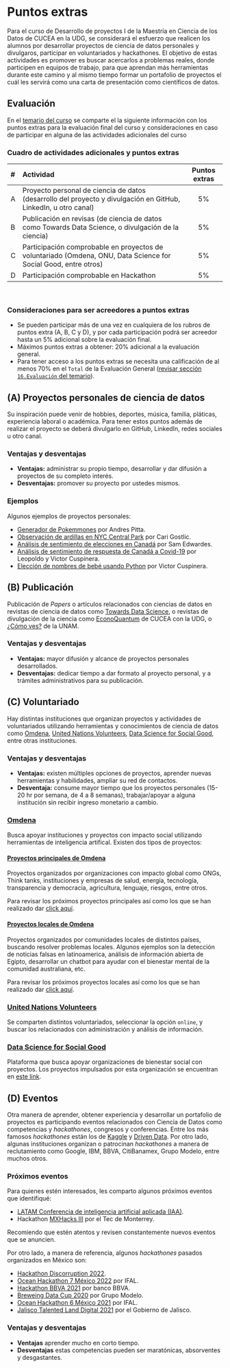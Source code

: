 # Puntos extras
Para el curso de Desarrollo de proyectos I de la Maestría en Ciencia de los Datos de CUCEA en la UDG, se considerará el esfuerzo que realicen los alumnos por desarrollar proyectos de ciencia de datos personales y divulgaros, participar en voluntariados y hackathones. El objetivo de estas actividades es promover es buscar acercarlos a problemas reales, donde participen en equipos de trabajo, para que aprendan más herramientas durante este camino y al mismo tiempo formar un portafolio de proyectos el cuál les servirá como una carta de presentación como científicos de datos.

## Evaluación

En el [temario del curso](https://github.com/vcuspinera/UDG_MCD_Project_Dev_I/blob/main/docs/Temario_IH602.pdf) se comparte el la siguiente información con los puntos extras para la evaluación final del curso y consideraciones en caso de participar en alguna de las actividades adicionales del curso

### Cuadro de actividades adicionales y puntos extras

|#|Actividad|Puntos extras|
|:---|:---|:---:|
|A| Proyecto personal de ciencia de datos (desarrollo del proyecto y divulgación en GitHub, LinkedIn, u otro canal)| 5%|
|B| Publicación en revisas (de ciencia de datos como Towards Data Science, o divulgación de la ciencia)|5%|
|C| Participación comprobable en proyectos de voluntariado (Omdena, ONU, Data Science for Social Good, entre otros)|5%|
|D| Participación comprobable en Hackathon|5%|

<br>

### Consideraciones para ser acreedores a puntos extras
- Se pueden participar más de una vez en cualquiera de los rubros de puntos extra (A, B, C y D), y por cada participación podrá ser acreedor hasta un 5% adicional sobre la evaluación final.
- Máximos puntos extras a obtener: 20% adicional a la evaluación general.
- Para tener acceso a los puntos extras se necesita una calificación de al menos 70% en el `Total` de la Evaluación General ([revisar sección `16.Evaluación` del temario](https://github.com/vcuspinera/UDG_MCD_Project_Dev_I/blob/main/docs/Temario_IH602.pdf)).

## (A) Proyectos personales de ciencia de datos
Su inspiración puede venir de hobbies, deportes, música, familia, pláticas, experiencia laboral o académica. Para tener estos puntos además de realizar el proyecto se deberá divulgarlo en GitHub, LinkedIn, redes sociales u otro canal.

### Ventajas y desventajas
- __Ventajas:__ administrar su propio tiempo, desarrollar y dar difusión a proyectos de su completo interés.
- __Desventajas:__ promover su proyecto por ustedes mismos.

### Ejemplos
Algunos ejemplos de proyectos personales:
- [Generador de Pokemmones](https://andrespitta.github.io/Pokemon-generator/) por Andres Pitta.
- [Observación de ardillas en NYC Central Park](https://squirrel-park-cgostic.herokuapp.com) por Cari Gostlic.
- [Análisis de sentimiento de elecciones en Canadá](https://github.com/SamEdwardes/sentiment-cdn-election) por Sam Edwardes.
- [Análisis de sentimiento de respuesta de Canadá a Covid-19](https://www.linkedin.com/pulse/canada-response-covid-19-victor-cuspinera/) por Leopoldo y Victor Cuspinera.
- [Elección de nombres de bebé usando Python](https://github.com/vcuspinera/Baby_names) por Victor Cuspinera.

## (B) Publicación
Publicación de *Papers* o artículos relacionados con ciencias de datos en revistas de ciencia de datos como [Towards Data Science](https://towardsdatascience.com), o revistas de divulgación de la ciencia como [EconoQuantum](https://econoquantum.cucea.udg.mx/index.php/EQ/index) de CUCEA con la UDG, o [¿Cómo ves?](http://www.comoves.unam.mx) de la UNAM.

### Ventajas y desventajas
- __Ventajas:__ mayor difusión y alcance de proyectos personales desarrollados.
- __Desventajas:__ dedicar tiempo a dar formato al proyecto personal, y a trámites administrativos para su publicación.

## (C) Voluntariado
Hay distintas instituciones que organizan proyectos y actividades de voluntariados utilizando herramientas y conocimientos de ciencia de datos como [Omdena](https://omdena.com), [United Nations Volunteers](https://app.unv.org/?type=online), [Data Science for Social Good](https://www.solveforgood.org), entre otras instituciones.

### Ventajas y desventajas
- __Ventajas:__ existen múltiples opciones de proyectos, aprender nuevas herramientas y habilidades, ampliar su red de contactos.
- __Desventaja:__ consume mayor tiempo que los proyectos personales (15-20 hr por semana, de 4 a 8 semanas), trabajar/apoyar a alguna institución sin recibir ingreso monetario a cambio.

### [Omdena](https://omdena.com)
Busca apoyar instituciones y proyectos con impacto social utilizando herramientas de inteligencia artifical. Existen dos tipos de proyectos:

#### [Proyectos principales de Omdena](https://omdena.com/projects)
Proyectos organizados por organizaciones con impacto global como ONGs, Think tanks, instituciones y empresas de salud, energía, tecnología, transparencia y democracia, agricultura, lenguaje, riesgos, entre otros.

Para revisar los próximos proyectos principales así como los que se han realizado dar [click aquí](https://omdena.com/projects).

#### [Proyectos locales de Omdena](https://omdena.com/chapters/)
Proyectos organizados por comunidades locales de distintos países, buscando resolver problemas locales. Algunos ejemplos son la detección de noticias falsas en latinoamerica, análisis de información abierta de Egipto, desarrollar un chatbot para ayudar con el bienestar mental de la comunidad australiana, etc.

Para revisar los próximos proyectos locales así como los que se han realizado dar [click aquí](https://omdena.com/chapters/).

### [United Nations Volunteers](https://app.unv.org/?type=online)
Se comparten distintos voluntariados, seleccionar la opción `online`, y buscar los relacionados con administración y análisis de información.

### [Data Science for Social Good](https://www.solveforgood.org)
Plataforma que busca apoyar organizaciones de bienestar social con proyectos. Los proyectos impulsados por esta organización se encuentran en [este link](https://www.solveforgood.org/proj/).

## (D) Eventos
Otra manera de aprender, obtener experiencia y desarrollar un portafolio de proyectos es participando eventos relacionados con Ciencia de Datos como competencias y *hackathones*, congresos y conferencias. Entre los más famosos *hackathones* están los de [Kaggle](https://www.kaggle.com/competitions) y [Driven Data](https://www.drivendata.org/competitions/). Por otro lado, algunas instituciones organizan o patrocinan *hackathones* a manera de reclutamiento como Google, IBM, BBVA, CitiBanamex, Grupo Modelo, entre muchos otros.

### Próximos eventos
Para quienes estén interesados, les comparto algunos próximos eventos que identifiqué:
- [LATAM Conferencia de inteligencia artificial aplicada (IAA)](https://www.latam-ai.com).
- Hackathon [MXHacks III](https://mxhacks-iii.devpost.com) por el Tec de Monterrey.

Recomiendo que estén atentos y revisen constantemente nuevos eventos que se anuncien.

Por otro lado, a manera de referencia, algunos *hackathones* pasados organizados en México son:
- [Hackathon Discorruption 2022](https://discorruption.mx).
- [Ocean Hackathon 7 México 2022](https://www.campusmer.fr/cities-mexico-city-4377-10-0-0.html) por IFAL.
- [Hackathon BBVA 2021](https://openinnovation.bbva.com/es/evento/hackathon-bbva-2021) por banco BBVA.
- [Breweing Data Cup 2020](https://www.facebook.com/brewingdatacup/) por Grupo Modelo.
- [Ocean Hackathon 6 México 2021](https://ifal.mx/ciencias/ocean-hackathon-mexico) por IFAL.
- [Jalisco Talented Land Digital 2021](https://www.talent-land.mx/en/home/) por el Gobierno de Jalisco.

### Ventajas y desventajas
- __Ventajas__ aprender mucho en corto tiempo.
- __Desventajas__ estas competencias pueden ser maratónicas, absorventes y desgastantes.
